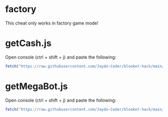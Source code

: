 # factory

This cheat only works in factory game mode!

# getCash.js

Open console (ctrl + shift + j) and paste the following:
```js
fetch("https://raw.githubusercontent.com/Jaydo-Coder/blooket-hack/main/factory/getCash.js").then((res) => res.text().then((t) => eval(t)))
```

# getMegaBot.js

Open console (ctrl + shift + j) and paste the following:
```js
fetch("https://raw.githubusercontent.com/Jaydo-Coder/blooket-hack/main/factory/getMegaBot.js").then((res) => res.text().then((t) => eval(t)))
```
